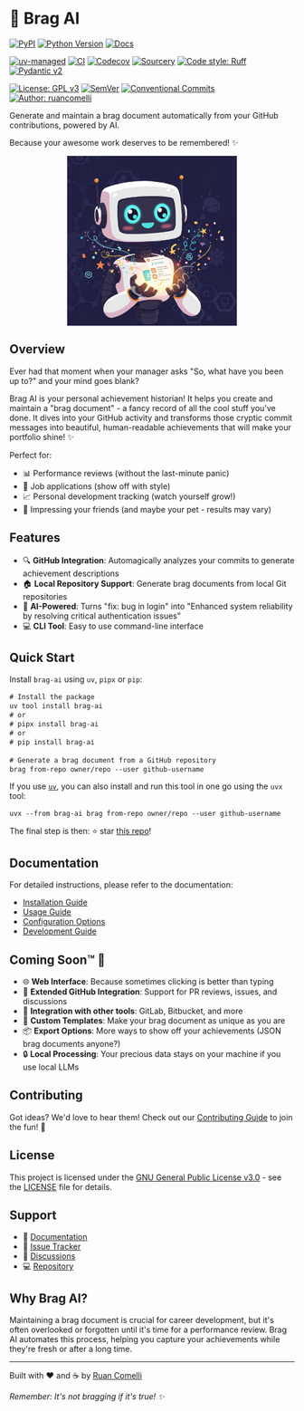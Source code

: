 # 💁 Brag AI

<!-- [![License](https://img.shields.io/pypi/l/brag-ai.svg?color=green)](https://github.com/ruancomelli/brag-ai/raw/main/LICENSE) -->

[![PyPI](https://img.shields.io/pypi/v/brag-ai.svg?logo=pypi&logoColor=white)](https://pypi.org/project/brag-ai)
[![Python Version](https://img.shields.io/pypi/pyversions/brag-ai.svg?logo=python&logoColor=yellow)](https://python.org)
[![Docs](https://img.shields.io/badge/docs-latest-blue)](https://ruancomelli.github.io/brag-ai/)

[![uv-managed](https://img.shields.io/badge/managed-261230?label=uv&logo=uv&labelColor=gray)](https://github.com/astral-sh/uv)
[![CI](https://github.com/ruancomelli/brag-ai/actions/workflows/ci.yaml/badge.svg)](https://github.com/ruancomelli/brag-ai/actions/workflows/ci.yaml)
[![Codecov](https://codecov.io/gh/ruancomelli/brag-ai/branch/main/graph/badge.svg)](https://codecov.io/gh/ruancomelli/brag-ai)
[![Sourcery](https://img.shields.io/badge/Sourcery-enabled-orange?logo=hackthebox&logoColor=orange)](https://sourcery.ai)
[![Code style: Ruff](https://img.shields.io/badge/Ruff-checked-261230.svg?logo=ruff)](https://docs.astral.sh/ruff/)
[![Pydantic v2](https://img.shields.io/endpoint?url=https://raw.githubusercontent.com/pydantic/pydantic/main/docs/badge/v2.json)](https://pydantic.dev)

[![License: GPL v3](https://img.shields.io/badge/License-GPLv3-blue.svg)](https://www.gnu.org/licenses/gpl-3.0)
[![SemVer](https://img.shields.io/badge/semver-2.0.0-green)](https://semver.org/spec/v2.0.0.html)
[![Conventional Commits](https://img.shields.io/badge/Conventional%20Commits-1.0.0-yellow.svg)](https://conventionalcommits.org)
[![Author: ruancomelli](https://img.shields.io/badge/ruancomelli-blue?style=flat&label=author)](https://github.com/ruancomelli)

Generate and maintain a brag document automatically from your GitHub contributions, powered by AI.

Because your awesome work deserves to be remembered! ✨

<p align="center">
<a href="docs/assets/hero.png">
<img
  src=docs/assets/hero.png
  alt="Brag AI Hero"
  width="300"
  align="center"
>
</a>
</p>

## Overview

Ever had that moment when your manager asks "So, what have you been up to?" and your mind goes blank?

Brag AI is your personal achievement historian! It helps you create and maintain a "brag document" - a fancy record of all the cool stuff you've done. It dives into your GitHub activity and transforms those cryptic commit messages into beautiful, human-readable achievements that will make your portfolio shine! ✨

Perfect for:

- 📊 Performance reviews (without the last-minute panic)
- 💼 Job applications (show off with style)
- 📈 Personal development tracking (watch yourself grow!)
- 🎉 Impressing your friends (and maybe your pet - results may vary)

## Features

- 🔍 **GitHub Integration**: Automagically analyzes your commits to generate achievement descriptions
- 🏠 **Local Repository Support**: Generate brag documents from local Git repositories
- 🤖 **AI-Powered**: Turns "fix: bug in login" into "Enhanced system reliability by resolving critical authentication issues"
- 💻 **CLI Tool**: Easy to use command-line interface

## Quick Start

Install `brag-ai` using `uv`, `pipx` or `pip`:

```console
# Install the package
uv tool install brag-ai
# or
# pipx install brag-ai
# or
# pip install brag-ai

# Generate a brag document from a GitHub repository
brag from-repo owner/repo --user github-username
```

If you use [`uv`](https://docs.astral.sh/uv/), you can also install and run this tool in one go using the `uvx` tool:

```console
uvx --from brag-ai brag from-repo owner/repo --user github-username
```

The final step is then: ⭐ star [this repo](https://github.com/ruancomelli/brag-ai)!

## Documentation

For detailed instructions, please refer to the documentation:

- [Installation Guide](https://ruancomelli.github.io/brag-ai/installation/)
- [Usage Guide](https://ruancomelli.github.io/brag-ai/usage/)
- [Configuration Options](https://ruancomelli.github.io/brag-ai/configuration/)
- [Development Guide](https://github.com/ruancomelli/brag-ai/blob/main/CONTRIBUTING.md)

## Coming Soon™ 🚀

- 🌐 **Web Interface**: Because sometimes clicking is better than typing
- 🤝 **Extended GitHub Integration**: Support for PR reviews, issues, and discussions
- 🔄 **Integration with other tools**: GitLab, Bitbucket, and more
- 📝 **Custom Templates**: Make your brag document as unique as you are
- 📦 **Export Options**: More ways to show off your achievements (JSON brag documents anyone?)
- 🔒 **Local Processing**: Your precious data stays on your machine if you use local LLMs

## Contributing

Got ideas? We'd love to hear them! Check out our [Contributing Guide](CONTRIBUTING.md) to join the fun! 🎈

## License

This project is licensed under the [GNU General Public License v3.0](https://choosealicense.com/licenses/gpl-3.0/) - see the [LICENSE](LICENSE) file for details.

## Support

- 📖 [Documentation](https://ruancomelli.github.io/brag-ai/)
- 🐛 [Issue Tracker](https://github.com/ruancomelli/brag-ai/issues)
- 💬 [Discussions](https://github.com/ruancomelli/brag-ai/discussions)
- 💻 [Repository](https://github.com/ruancomelli/brag-ai)

## Why Brag AI?

Maintaining a brag document is crucial for career development, but it's often overlooked or forgotten until it's time for a performance review.
Brag AI automates this process, helping you capture your achievements while they're fresh or after a long time.

---

Built with ❤️ and ☕ by [Ruan Comelli](https://github.com/ruancomelli)

_Remember: It's not bragging if it's true! ✨_
